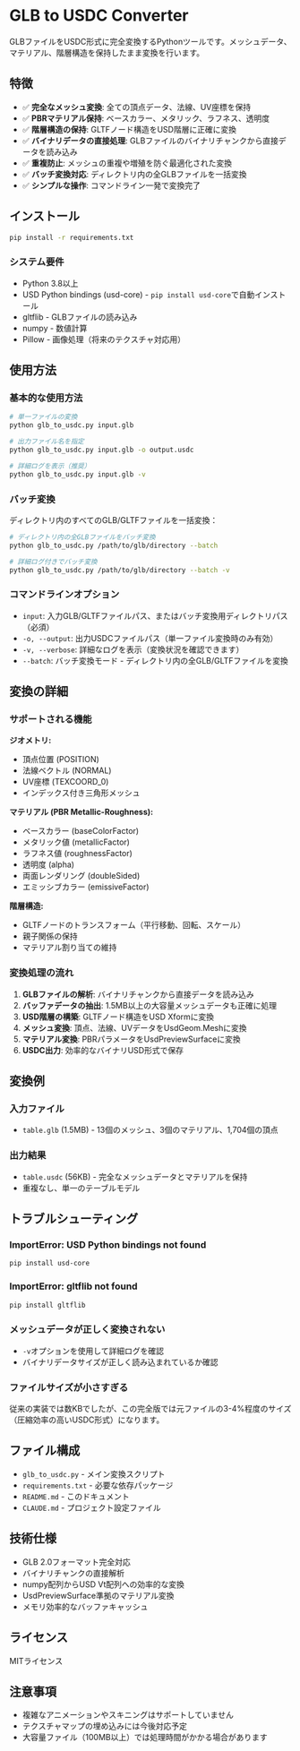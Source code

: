 # GLB to USDC Converter

GLBファイルをUSDC形式に完全変換するPythonツールです。メッシュデータ、マテリアル、階層構造を保持したまま変換を行います。

## 特徴

- ✅ **完全なメッシュ変換**: 全ての頂点データ、法線、UV座標を保持
- ✅ **PBRマテリアル保持**: ベースカラー、メタリック、ラフネス、透明度
- ✅ **階層構造の保持**: GLTFノード構造をUSD階層に正確に変換
- ✅ **バイナリデータの直接処理**: GLBファイルのバイナリチャンクから直接データを読み込み
- ✅ **重複防止**: メッシュの重複や増殖を防ぐ最適化された変換
- ✅ **バッチ変換対応**: ディレクトリ内の全GLBファイルを一括変換
- ✅ **シンプルな操作**: コマンドライン一発で変換完了

## インストール

```bash
pip install -r requirements.txt
```

### システム要件

- Python 3.8以上
- USD Python bindings (usd-core) - `pip install usd-core`で自動インストール
- gltflib - GLBファイルの読み込み
- numpy - 数値計算
- Pillow - 画像処理（将来のテクスチャ対応用）

## 使用方法

### 基本的な使用方法

```bash
# 単一ファイルの変換
python glb_to_usdc.py input.glb

# 出力ファイル名を指定
python glb_to_usdc.py input.glb -o output.usdc

# 詳細ログを表示（推奨）
python glb_to_usdc.py input.glb -v
```

### バッチ変換

ディレクトリ内のすべてのGLB/GLTFファイルを一括変換：

```bash
# ディレクトリ内の全GLBファイルをバッチ変換
python glb_to_usdc.py /path/to/glb/directory --batch

# 詳細ログ付きでバッチ変換
python glb_to_usdc.py /path/to/glb/directory --batch -v
```

### コマンドラインオプション

- `input`: 入力GLB/GLTFファイルパス、またはバッチ変換用ディレクトリパス（必須）
- `-o, --output`: 出力USDCファイルパス（単一ファイル変換時のみ有効）
- `-v, --verbose`: 詳細なログを表示（変換状況を確認できます）
- `--batch`: バッチ変換モード - ディレクトリ内の全GLB/GLTFファイルを変換

## 変換の詳細

### サポートされる機能

**ジオメトリ:**
- 頂点位置 (POSITION)
- 法線ベクトル (NORMAL)  
- UV座標 (TEXCOORD_0)
- インデックス付き三角形メッシュ

**マテリアル (PBR Metallic-Roughness):**
- ベースカラー (baseColorFactor)
- メタリック値 (metallicFactor)
- ラフネス値 (roughnessFactor)
- 透明度 (alpha)
- 両面レンダリング (doubleSided)
- エミッシブカラー (emissiveFactor)

**階層構造:**
- GLTFノードのトランスフォーム（平行移動、回転、スケール）
- 親子関係の保持
- マテリアル割り当ての維持

### 変換処理の流れ

1. **GLBファイルの解析**: バイナリチャンクから直接データを読み込み
2. **バッファデータの抽出**: 1.5MB以上の大容量メッシュデータも正確に処理
3. **USD階層の構築**: GLTFノード構造をUSD Xformに変換
4. **メッシュ変換**: 頂点、法線、UVデータをUsdGeom.Meshに変換
5. **マテリアル変換**: PBRパラメータをUsdPreviewSurfaceに変換
6. **USDC出力**: 効率的なバイナリUSD形式で保存

## 変換例

### 入力ファイル
- `table.glb` (1.5MB) - 13個のメッシュ、3個のマテリアル、1,704個の頂点

### 出力結果
- `table.usdc` (56KB) - 完全なメッシュデータとマテリアルを保持
- 重複なし、単一のテーブルモデル

## トラブルシューティング

### ImportError: USD Python bindings not found

```bash
pip install usd-core
```

### ImportError: gltflib not found

```bash
pip install gltflib
```

### メッシュデータが正しく変換されない

- `-v`オプションを使用して詳細ログを確認
- バイナリデータサイズが正しく読み込まれているか確認

### ファイルサイズが小さすぎる

従来の実装では数KBでしたが、この完全版では元ファイルの3-4%程度のサイズ（圧縮効率の高いUSDC形式）になります。

## ファイル構成

- `glb_to_usdc.py` - メイン変換スクリプト
- `requirements.txt` - 必要な依存パッケージ
- `README.md` - このドキュメント
- `CLAUDE.md` - プロジェクト設定ファイル

## 技術仕様

- GLB 2.0フォーマット完全対応
- バイナリチャンクの直接解析
- numpy配列からUSD Vt配列への効率的な変換
- UsdPreviewSurface準拠のマテリアル変換
- メモリ効率的なバッファキャッシュ

## ライセンス

MITライセンス

## 注意事項

- 複雑なアニメーションやスキニングはサポートしていません
- テクスチャマップの埋め込みには今後対応予定
- 大容量ファイル（100MB以上）では処理時間がかかる場合があります